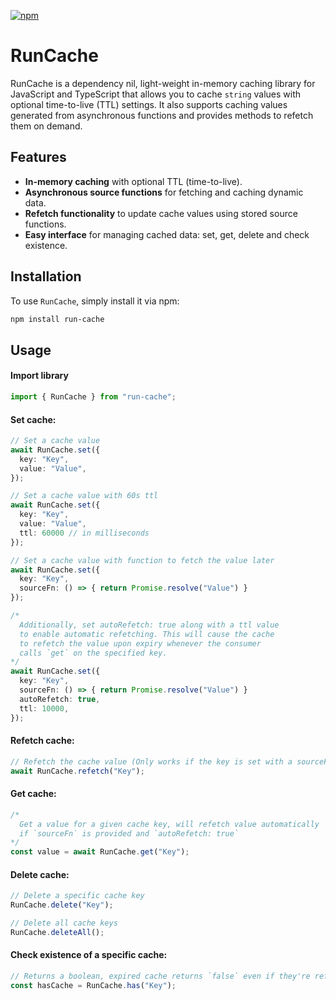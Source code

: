 [![npm](https://img.shields.io/npm/v/run-cache?colorA=000000&colorB=ff98a2)](https://www.npmjs.com/package/run-cache)

# RunCache

RunCache is a dependency nil, light-weight in-memory caching library for JavaScript and TypeScript that allows you to cache `string` values with optional time-to-live (TTL) settings. It also supports caching values generated from asynchronous functions and provides methods to refetch them on demand.

## Features

- **In-memory caching** with optional TTL (time-to-live).
- **Asynchronous source functions** for fetching and caching dynamic data.
- **Refetch functionality** to update cache values using stored source functions.
- **Easy interface** for managing cached data: set, get, delete and check existence.

## Installation

To use `RunCache`, simply install it via npm:

```bash
npm install run-cache
```

## Usage

#### Import library

```ts
import { RunCache } from "run-cache";
```

#### Set cache:

```ts
// Set a cache value
await RunCache.set({
  key: "Key",
  value: "Value",
});

// Set a cache value with 60s ttl
await RunCache.set({
  key: "Key",
  value: "Value",
  ttl: 60000 // in milliseconds
});

// Set a cache value with function to fetch the value later
await RunCache.set({
  key: "Key",
  sourceFn: () => { return Promise.resolve("Value") }
});

/*
  Additionally, set autoRefetch: true along with a ttl value
  to enable automatic refetching. This will cause the cache
  to refetch the value upon expiry whenever the consumer
  calls `get` on the specified key.
*/
await RunCache.set({
  key: "Key",
  sourceFn: () => { return Promise.resolve("Value") }
  autoRefetch: true,
  ttl: 10000,
});
```

#### Refetch cache:

```ts
// Refetch the cache value (Only works if the key is set with a sourceFn)
await RunCache.refetch("Key");
```

#### Get cache:

```ts
/* 
  Get a value for a given cache key, will refetch value automatically
  if `sourceFn` is provided and `autoRefetch: true` 
*/
const value = await RunCache.get("Key");
```

#### Delete cache:

```ts
// Delete a specific cache key
RunCache.delete("Key");

// Delete all cache keys
RunCache.deleteAll();
```

#### Check existence of a specific cache:

```ts
// Returns a boolean, expired cache returns `false` even if they're refetchable
const hasCache = RunCache.has("Key");
```

